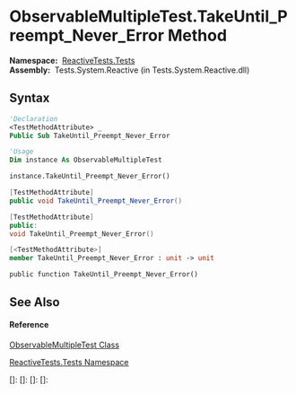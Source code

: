 # ObservableMultipleTest.TakeUntil\_Preempt\_Never\_Error Method

**Namespace:**  [ReactiveTests.Tests](ReactiveTests.Tests\ReactiveTests.Tests.md)  
**Assembly:**  Tests.System.Reactive (in Tests.System.Reactive.dll)

## Syntax

```vb
'Declaration
<TestMethodAttribute> _
Public Sub TakeUntil_Preempt_Never_Error
```

```vb
'Usage
Dim instance As ObservableMultipleTest

instance.TakeUntil_Preempt_Never_Error()
```

```csharp
[TestMethodAttribute]
public void TakeUntil_Preempt_Never_Error()
```

```c++
[TestMethodAttribute]
public:
void TakeUntil_Preempt_Never_Error()
```

```fsharp
[<TestMethodAttribute>]
member TakeUntil_Preempt_Never_Error : unit -> unit 
```

```jscript
public function TakeUntil_Preempt_Never_Error()
```

## See Also

#### Reference

[ObservableMultipleTest Class](ObservableMultipleTest\ObservableMultipleTest.md)

[ReactiveTests.Tests Namespace](ReactiveTests.Tests\ReactiveTests.Tests.md)

[]: 
[]: 
[]: 
[]: 